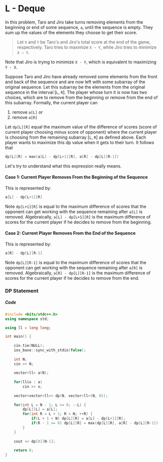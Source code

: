 # L - Deque

In this problem, Taro and Jiro take turns removing elements from the beginning or end of some sequence, `a`, until the sequence is empty. They sum up the values of the elements they choose to get their score.

> Let `X` and `Y` be Taro's and Jiro's total score at the end of the game, respectively. Taro tries to maximize `X − Y`, while Jiro tries to minimize `X − Y`.

Note that Jiro is trying to minimize `X - Y`, which is equivalent to maximizing `Y - X`. 

Suppose Taro and Jiro have already removed some elements from the front and back of the sequence and are now left with some subarray of the original sequence. Let this subarray be the elements from the original sequence in the interval [`L`, `R`]. The player whose turn it is now has two choices, which are to remove from the beginning or remove from the end of this subarray. Formally, the current player can 

1. remove `a[L]` or 
2. remove `a[R]`

Let `dp[L][R]` equal the maximum value of the difference of scores (score of current player choosing minus score of opponent) where the current player is choosing from the remaining subarray [`L`, `R`] as defined above. Each player wants to maximize this dp value when it gets to their turn. It follows that

```cpp
dp[L][R] = max(a[L] - dp[L+1][R], a[R] - dp[L][R-1])
```

Let's try to understand what this expression really means.

#### Case 1: Current Player Removes From the Beginning of the Sequence

This is represented by:
```cpp
a[L] - dp[L+1][R]
```
Note `dp[L+1][R]` is equal to the maximum difference of scores that the opponent can get working with the sequence remaining after `a[L]` is removed. Algebraically, `a[L] - dp[L+1][R]` is the maximum difference of scores for the current player if he decides to remove from the beginning.

#### Case 2: Current Player Removes From the End of the Sequence

This is represented by:
```cpp
a[R] - dp[L][R-1]
```
Note `dp[L][R-1]` is equal to the maximum difference of scores that the opponent can get working with the sequence remaining after `a[R]` is removed. Algebraically, `a[R] - dp[L][R-1]` is the maximum difference of scores for the current player if he decides to remove from the end.

### DP Statement

##### Code

```cpp
#include <bits/stdc++.h>
using namespace std;

using ll = long long;

int main() {
	
	cin.tie(NULL);
	ios_base::sync_with_stdio(false);
	
	int N;
	cin >> N;
	
	vector<ll> a(N);
	
	for(ll&x : a)
		cin >> x;
		
	vector<vector<ll>> dp(N, vector<ll>(N, 0));
	
	for(int L = N - 1; L >= 0; --L) {
		dp[L][L] = a[L];
		for(int R = L + 1; R < N; ++R) {
			if(L + 1 < N) dp[L][R] = a[L] - dp[L+1][R];
			if(R - 1 >= 0) dp[L][R] = max(dp[L][R], a[R] - dp[L][R-1]);
		}
	}
	
	cout << dp[0][N-1];
	
	return 0;
}
```

